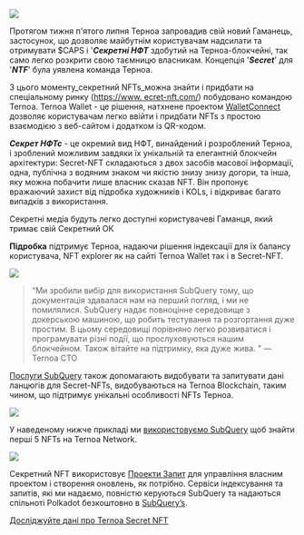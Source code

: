 ![](https://miro.medium.com/max/1200/0*s1fSGGelS-HVJNBm)


Протягом тижня п'ятого липня Терноа запровадив свій новий Гаманець, застосунок, що дозволяє майбутнім користувачам надсилати та отримувати $CAPS і '**_Секретні НФТ_** здобутий на Терноа-блокчейні, так само легко розкрити свою таємницю власникам. Концепція '**_Secret_**' для '**_NTF_**' була уявлена команда Терноа.

З цього моменту_секретний NFTs_можна знайти і придбати на спеціальному ринку ([https://www. ecret-nft.com/](https://www.secret-nft.com/)) побудовано командою Ternoa. Ternoa Wallet - це рішення, натхнене проектом [WalletConnect](https://walletconnect.org/) дозволяє користувачам легко ввійти і придбати NFTs з простою взаємодією з веб-сайтом і додатком із QR-кодом.

**_Секрет НФТс_** - це окремий вид НФТ, винайдений і розроблений Терноа, і зроблений можливим завдяки їх унікальній та елегантній блокчейн архітектури: Secret-NFT складаються з двох засобів масової інформації, одна, публічна з водяним знаком чи якістю знизу знизу догори, та інша, яку можна побачити лише власник сказав NFT. Він пропонує вражаючий захист від підробка художників і KOLs, і відкриває багато випадків з використання.

Секретні медіа будуть легко доступні користувачеві Гаманця, який тримає свій Секретний ОК

**Підробка** підтримує Терноа, надаючи рішення індексації для їх балансу користувача, NFT explorer як на сайті Ternoa Wallet так і в Secret-NFT.

![](https://miro.medium.com/max/1400/0*gquKRKBgiyAAxRFZ)

> “Ми зробили вибір для використання SubQuery тому, що документація здавалася нам на перший погляд, і ми не помилялися. SubQuery надає повноцінне середовище з докерською машиною, що робить тестування та розгортання дуже простим. В цьому середовищі порівняно легко розвиватися і програмувати різні події, що прослуховуються нашим блокчейном. Також вітайте на підтримку, яка дуже жива. " — Ternoa CTO

[Послуги SubQuery](https://subquery.network/) також допомагають видобувати та запитувати дані ланцюгів для Secret-NFTs, видобуваються на Ternoa Blockchain, таким чином, що підтримує унікальні особливості NFTs Терноа.

![](https://miro.medium.com/max/1400/0*CA7lfxmZxHCKhzWw)

У наведеному нижче прикладі ми [використовуємо SubQuery](https://explorer.subquery.network/subquery/capsule-corp-ternoa/indexer) щоб знайти перші 5 NFTs на Ternoa Network.

![](https://miro.medium.com/max/1400/0*YaQGpb3xUn7BUESx)

Секретний NFT використовує [Проекти Запит](https://project.subquery.network/) для управління власним проектом і створення оновлень, як потрібно. Сервіси індексування та запитів, які ми надаємо, повністю керуються SubQuery та надаються спільноті Polkadot безкоштовно в [SubQuery’s](https://explorer.subquery.network/).

[Досліджуйте дані про Ternoa Secret NFT](https://explorer.subquery.network/subquery/capsule-corp-ternoa/indexer)